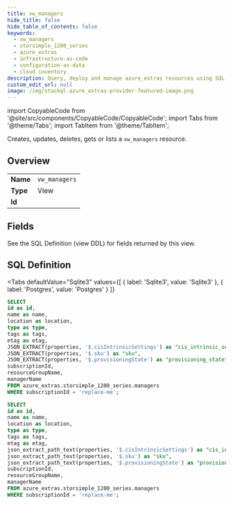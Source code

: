```yaml
--- 
title: vw_managers
hide_title: false
hide_table_of_contents: false
keywords:
  - vw_managers
  - storsimple_1200_series
  - azure_extras
  - infrastructure-as-code
  - configuration-as-data
  - cloud inventory
description: Query, deploy and manage azure_extras resources using SQL
custom_edit_url: null
image: /img/stackql-azure_extras-provider-featured-image.png
---
```


import CopyableCode from '@site/src/components/CopyableCode/CopyableCode';
import Tabs from '@theme/Tabs';
import TabItem from '@theme/TabItem';

Creates, updates, deletes, gets or lists a <code>vw_managers</code> resource.

## Overview
<table><tbody>
<tr><td><b>Name</b></td><td><code>vw_managers</code></td></tr>
<tr><td><b>Type</b></td><td>View</td></tr>
<tr><td><b>Id</b></td><td><CopyableCode code="azure_extras.storsimple_1200_series.vw_managers" /></td></tr>
</tbody></table>

## Fields

See the SQL Definition (view DDL) for fields returned by this view.

## SQL Definition

<Tabs
defaultValue="Sqlite3"
values={[
{ label: 'Sqlite3', value: 'Sqlite3' },
{ label: 'Postgres', value: 'Postgres' }
]}
>
<TabItem value="Sqlite3">

```sql
SELECT
id as id,
name as name,
location as location,
type as type,
tags as tags,
etag as etag,
JSON_EXTRACT(properties, '$.cisIntrinsicSettings') as "cis_intrinsic_settings",
JSON_EXTRACT(properties, '$.sku') as "sku",
JSON_EXTRACT(properties, '$.provisioningState') as "provisioning_state",
subscriptionId,
resourceGroupName,
managerName
FROM azure_extras.storsimple_1200_series.managers
WHERE subscriptionId = 'replace-me';
```

</TabItem>
<TabItem value="Postgres">

```sql
SELECT
id as id,
name as name,
location as location,
type as type,
tags as tags,
etag as etag,
json_extract_path_text(properties, '$.cisIntrinsicSettings') as "cis_intrinsic_settings",
json_extract_path_text(properties, '$.sku') as "sku",
json_extract_path_text(properties, '$.provisioningState') as "provisioning_state",
subscriptionId,
resourceGroupName,
managerName
FROM azure_extras.storsimple_1200_series.managers
WHERE subscriptionId = 'replace-me';
```

</TabItem>
</Tabs>
